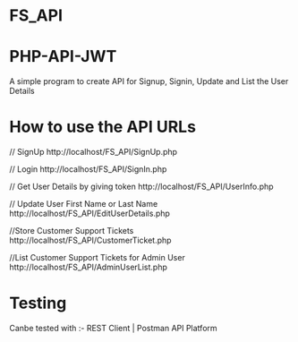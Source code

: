 # FS_API

PHP-API-JWT
===============

A simple program to create API for Signup, Signin, Update and List the User Details


How to use the API URLs
=============================================

// SignUp
http://localhost/FS_API/SignUp.php

// Login
http://localhost/FS_API/SignIn.php

// Get User Details by giving token
http://localhost/FS_API/UserInfo.php

// Update User First Name or Last Name
http://localhost/FS_API/EditUserDetails.php

//Store  Customer Support Tickets
http://localhost/FS_API/CustomerTicket.php

//List Customer Support Tickets for Admin User
http://localhost/FS_API/AdminUserList.php

Testing
================
Canbe tested with :- REST Client | Postman API Platform
